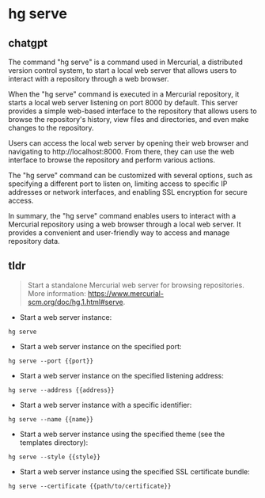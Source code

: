 # hg serve 
## chatgpt 
The command "hg serve" is a command used in Mercurial, a distributed version control system, to start a local web server that allows users to interact with a repository through a web browser.

When the "hg serve" command is executed in a Mercurial repository, it starts a local web server listening on port 8000 by default. This server provides a simple web-based interface to the repository that allows users to browse the repository's history, view files and directories, and even make changes to the repository.

Users can access the local web server by opening their web browser and navigating to http://localhost:8000. From there, they can use the web interface to browse the repository and perform various actions.

The "hg serve" command can be customized with several options, such as specifying a different port to listen on, limiting access to specific IP addresses or network interfaces, and enabling SSL encryption for secure access.

In summary, the "hg serve" command enables users to interact with a Mercurial repository using a web browser through a local web server. It provides a convenient and user-friendly way to access and manage repository data. 

## tldr 
 
> Start a standalone Mercurial web server for browsing repositories.
> More information: <https://www.mercurial-scm.org/doc/hg.1.html#serve>.

- Start a web server instance:

`hg serve`

- Start a web server instance on the specified port:

`hg serve --port {{port}}`

- Start a web server instance on the specified listening address:

`hg serve --address {{address}}`

- Start a web server instance with a specific identifier:

`hg serve --name {{name}}`

- Start a web server instance using the specified theme (see the templates directory):

`hg serve --style {{style}}`

- Start a web server instance using the specified SSL certificate bundle:

`hg serve --certificate {{path/to/certificate}}`
